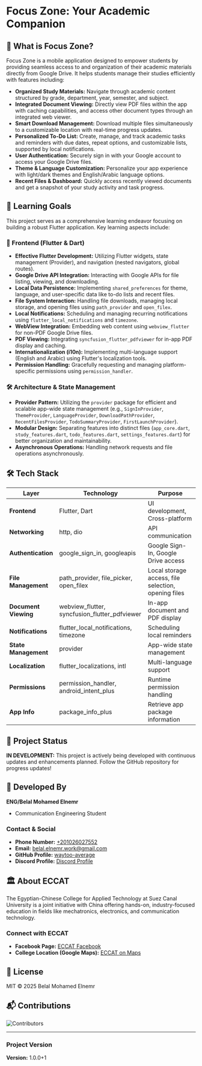# Focus Zone: Your Academic Companion

## 🎯 What is Focus Zone?

Focus Zone is a mobile application designed to empower students by providing seamless access to and organization of their academic materials directly from Google Drive. It helps students manage their studies efficiently with features including:

  * **Organized Study Materials:** Navigate through academic content structured by grade, department, year, semester, and subject.
  * **Integrated Document Viewing:** Directly view PDF files within the app with caching capabilities, and access other document types through an integrated web viewer.
  * **Smart Download Management:** Download multiple files simultaneously to a customizable location with real-time progress updates.
  * **Personalized To-Do List:** Create, manage, and track academic tasks and reminders with due dates, repeat options, and customizable lists, supported by local notifications.
  * **User Authentication:** Securely sign in with your Google account to access your Google Drive files.
  * **Theme & Language Customization:** Personalize your app experience with light/dark themes and English/Arabic language options.
  * **Recent Files & Dashboard:** Quickly access recently viewed documents and get a snapshot of your study activity and task progress.

## 🧠 Learning Goals

This project serves as a comprehensive learning endeavor focusing on building a robust Flutter application. Key learning aspects include:

### 🧩 Frontend (Flutter & Dart)

  * **Effective Flutter Development:** Utilizing Flutter widgets, state management (Provider), and navigation (nested navigators, global routes).
  * **Google Drive API Integration:** Interacting with Google APIs for file listing, viewing, and downloading.
  * **Local Data Persistence:** Implementing `shared_preferences` for theme, language, and user-specific data like to-do lists and recent files.
  * **File System Interaction:** Handling file downloads, managing local storage, and opening files using `path_provider` and `open_filex`.
  * **Local Notifications:** Scheduling and managing recurring notifications using `flutter_local_notifications` and `timezone`.
  * **WebView Integration:** Embedding web content using `webview_flutter` for non-PDF Google Drive files.
  * **PDF Viewing:** Integrating `syncfusion_flutter_pdfviewer` for in-app PDF display and caching.
  * **Internationalization (i10n):** Implementing multi-language support (English and Arabic) using Flutter's localization tools.
  * **Permission Handling:** Gracefully requesting and managing platform-specific permissions using `permission_handler`.

### 🛠 Architecture & State Management

  * **Provider Pattern:** Utilizing the `provider` package for efficient and scalable app-wide state management (e.g., `SignInProvider`, `ThemeProvider`, `LanguageProvider`, `DownloadPathProvider`, `RecentFilesProvider`, `TodoSummaryProvider`, `FirstLaunchProvider`).
  * **Modular Design:** Separating features into distinct files (`app_core.dart`, `study_features.dart`, `todo_features.dart`, `settings_features.dart`) for better organization and maintainability.
  * **Asynchronous Operations:** Handling network requests and file operations asynchronously.

## 🛠 Tech Stack
| **Layer**            | **Technology**                                   | **Purpose**                                         |
| -------------------- | ------------------------------------------------ | --------------------------------------------------- |
| **Frontend**         | Flutter, Dart                                    | UI development, Cross-platform                      |
| **Networking**       | http, dio                                        | API communication                                   |
| **Authentication**   | google\_sign\_in, googleapis                     | Google Sign-In, Google Drive access                 |
| **File Management**  | path\_provider, file\_picker, open\_filex        | Local storage access, file selection, opening files |
| **Document Viewing** | webview\_flutter, syncfusion\_flutter\_pdfviewer | In-app document and PDF display                     |
| **Notifications**    | flutter\_local\_notifications, timezone          | Scheduling local reminders                          |
| **State Management** | provider                                         | App-wide state management                           |
| **Localization**     | flutter\_localizations, intl                     | Multi-language support                              |
| **Permissions**      | permission\_handler, android\_intent\_plus       | Runtime permission handling                         |
| **App Info**         | package\_info\_plus                              | Retrieve app package information                    |

## 🧭 Project Status

**IN DEVELOPMENT:** This project is actively being developed with continuous updates and enhancements planned. Follow the GitHub repository for progress updates\!

## 👥 Developed By

**ENG/Belal Mohamed Elnemr**

  * Communication Engineering Student

### Contact & Social

  * **Phone Number:** [+201026027552](https://www.google.com/search?q=tel:%2B201026027552)
  * **Email:** [belal.elnemr.work@gmail.com](mailto:belal.elnemr.work@gmail.com)
  * **GitHub Profile:** [waytoo-average](https://github.com/waytoo-average)
  * **Discord Profile:** [Discord Profile](https://discord.com/users/858382338281963520)
  
## 🏛️ About ECCAT

The Egyptian-Chinese College for Applied Technology at Suez Canal University is a joint initiative with China offering hands-on, industry-focused education in fields like mechatronics, electronics, and communication technology. 

### Connect with ECCAT

  * **Facebook Page:** [ECCAT Facebook](https://www.facebook.com/2018ECCAT)
  * **College Location (Google Maps):** [ECCAT on Maps](https://maps.app.goo.gl/MTtsxuok1c5gteMw8)

## 🧾 License

MIT © 2025 Belal Mohamed Elnemr

## 📬 Contributions

![Contributors](https://img.shields.io/github/contributors/waytoo-average/Focus-zone?color=blue)

-----

### Project Version

**Version:** 1.0.0+1
